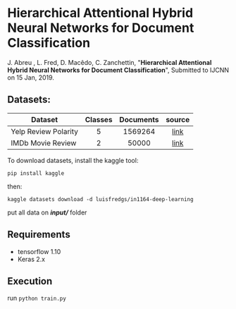 # Hierarchical Attentional Hybrid Neural Networks for Document Classification

J. Abreu , L. Fred, D. Macêdo, C. Zanchettin, "**Hierarchical Attentional Hybrid Neural Networks for Document Classification**", Submitted to IJCNN on 15 Jan, 2019.


## Datasets:
| Dataset                | Classes | Documents | source |
|------------------------|:---------:|:-------:|:--------:|
| Yelp Review Polarity   |    5    |    1569264   |[link](https://www.kaggle.com/luisfredgs/in1164-deep-learning)|
| IMDb Movie Review      |    2    |    50000       | [link](https://drive.google.com/drive/u/0/folders/0Bz8a_Dbh9Qhbfll6bVpmNUtUcFdjYmF2SEpmZUZUcVNiMUw1TWN6RDV3a0JHT3kxLVhVR2M)|

To download datasets, install the kaggle tool:

``` pip install kaggle ``` 

then:

``` kaggle datasets download -d luisfredgs/in1164-deep-learning ```

put all data on ***input/*** folder

## Requirements

* tensorflow 1.10
* Keras 2.x

## Execution 
run ```python train.py```
